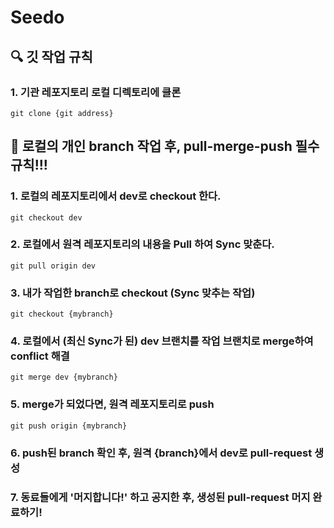 # Seedo

## 🔍 깃 작업 규칙

### 1. 기관 레포지토리 로컬 디렉토리에 클론

```
git clone {git address}
```

## 🚨 로컬의 개인 branch 작업 후, pull-merge-push 필수 규칙!!!

### 1. 로컬의 레포지토리에서 dev로 checkout 한다.

```
git checkout dev
```

### 2. 로컬에서 원격 레포지토리의 내용을 Pull 하여 Sync 맞춘다.

```
git pull origin dev
```

### 3. 내가 작업한 branch로 checkout (Sync 맞추는 작업)

```
git checkout {mybranch}
```

### 4. 로컬에서 (최신 Sync가 된) dev 브랜치를 작업 브랜치로 merge하여 conflict 해결

```
git merge dev {mybranch}
```

### 5. merge가 되었다면, 원격 레포지토리로 push

```
git push origin {mybranch}
```

### 6. push된 branch 확인 후, 원격 {branch}에서 dev로 pull-request 생성

### 7. 동료들에게 '머지합니다!' 하고 공지한 후, 생성된 pull-request 머지 완료하기!
